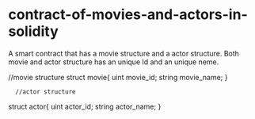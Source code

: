 # contract-of-movies-and-actors-in-solidity
A smart contract that has a movie structure and a actor structure.
Both movie and actor structure has an unique Id and an unique neme.

   //movie structure
   struct movie{
       uint movie_id;
       string movie_name;
   }
   
      //actor structure
   struct actor{
       uint actor_id;
       string actor_name;
   }
   
   
